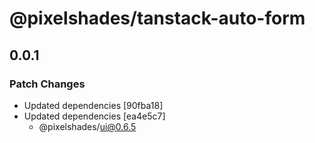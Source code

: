 # @pixelshades/tanstack-auto-form

## 0.0.1

### Patch Changes

- Updated dependencies [90fba18]
- Updated dependencies [ea4e5c7]
  - @pixelshades/ui@0.6.5
